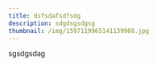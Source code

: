 ```yaml
---
title: dsfsdafsdfsdg
description: sdgdsgsdgsg
thumbnail: /img/1597119965141139968.jpg
---
```

sgsdgsdag
